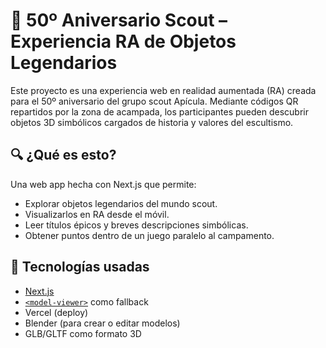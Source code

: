# 🌲 50º Aniversario Scout – Experiencia RA de Objetos Legendarios

Este proyecto es una experiencia web en realidad aumentada (RA) creada para el 50º aniversario del grupo scout Apícula. Mediante códigos QR repartidos por la zona de acampada, los participantes pueden descubrir objetos 3D simbólicos cargados de historia y valores del escultismo.

## 🔍 ¿Qué es esto?

Una web app hecha con Next.js que permite:

- Explorar objetos legendarios del mundo scout.
- Visualizarlos en RA desde el móvil.
- Leer títulos épicos y breves descripciones simbólicas.
- Obtener puntos dentro de un juego paralelo al campamento.

## 🧭 Tecnologías usadas

- [Next.js](https://nextjs.org/)
- [`<model-viewer>`](https://modelviewer.dev/) como fallback
- Vercel (deploy)
- Blender (para crear o editar modelos)
- GLB/GLTF como formato 3D
